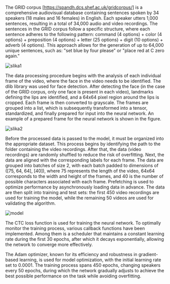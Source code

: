 The GRID corpus [https://spandh.dcs.shef.ac.uk/gridcorpus/] is a comprehensive audiovisual database containing sentences spoken by 34 speakers (18 males and 16 females) in English. Each speaker utters 1,000 sentences, resulting in a total of 34,000 audio and video recordings. The sentences in the GRID corpus follow a specific structure, where each sentence adheres to the following pattern: command (4 options) + color (4 options) + preposition (4 options) + letter (25 options) + digit (10 options) + adverb (4 options). This approach allows for the generation of up to 64,000 unique sentences, such as: "set blue by four please" or "place red at C zero again."

![slika1](https://github.com/user-attachments/assets/aeb40ed1-8538-49f9-9212-50851dc2a226)

The data processing procedure begins with the analysis of each individual frame of the video, where the face in the video needs to be identified. The dlib library was used for face detection. After detecting the face (in the case of the GRID corpus, only one face is present in each video), landmarks defining the lips are identified, and a 64x64 pixel region around the lips is cropped. Each frame is then converted to grayscale. The frames are grouped into a list, which is subsequently transformed into a tensor, standardized, and finally prepared for input into the neural network. An example of a prepared frame for the neural network is shown in the figure.

![slika2](https://github.com/user-attachments/assets/f07699a0-d8cf-4d4b-aa7b-f19662007f5a)

Before the processed data is passed to the model, it must be organized into the appropriate dataset. This process begins by identifying the path to the folder containing the video recordings. After that, the data (video recordings) are randomly shuffled to reduce the risk of overfitting. Next, the data are aligned with the corresponding labels for each frame. The data are grouped into batches of size 2, with each batch padded to dimensions of ([75, 64, 64], [40]), where 75 represents the length of the video, 64x64 corresponds to the width and height of the frames, and 40 is the number of possible characters associated with each frame. Prefetching is used to optimize performance by asynchronously loading data in advance. The data are then split into training and test sets: the first 450 video recordings are used for training the model, while the remaining 50 videos are used for validating the algorithm.

![model](https://github.com/user-attachments/assets/d019d108-8b58-4907-b340-08813a53ec20)

The CTC loss function is used for training the neural network. To optimally monitor the training process, various callback functions have been implemented. Among them is a scheduler that maintains a constant learning rate during the first 30 epochs, after which it decays exponentially, allowing the network to converge more effectively.

The Adam optimizer, known for its efficiency and robustness in gradient-based learning, is used for model optimization, with the initial learning rate set to 0.0001. The training process spans 450 epochs, changing speakers every 50 epochs, during which the network gradually adjusts to achieve the best possible performance on the task while avoiding overfitting.
